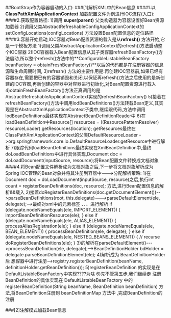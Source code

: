##BootStrap作为容器启动的入口:
###[1]解析XML中的Bean信息
####1.以 **ClassPathXmlApplicationContext** 加载配置文件为例进行IOC流程(入口):
####2.获取配置路径:
    1)调用 **super(parent)** 父类构造器为容器设置好Bean资源加载器
    2)调用父类AbstractRefreshableConfigApplicationContext的setConfigLocations(configLocations) 方法设置Bean配置信息的定位路径
####3.容器开始启动,IOC容器对Bean配置资源的载入是从**refresh()** 方法开始,它是一个模板方法
    1)调用父类AbstractApplicationContext的refresh()方法启动整个IOC容器
    2)IOC容器载入Bean配置信息从其子类容器refreshBeanFactory()方法启动,所以整个refresh()方法中的**ConfigurableListableBeanFactory beanFactory = obtainFreshBeanFactory()**以后的代码都是在注册容器的信息源和生命周期时间,
    3)refresh() 方法的主要作用是:再创建IOC容器前,如果已经有容器存在,需要把已有的容器销毁和关闭,以保证再refresh()方法之后使用的是新创建的IOC容器,再新创建的容器中对容器进行初始化,对Bean配置资源进行载入
    4)obtainFreshBeanFactory()方法正真调用的是AbstractRefreshableApplicationContext实现的refreshBeanFactory()
    5)接着在refreshBeanFactory()方法中调用lodBeanDefinitions()方法转载Bean定义,其实现是在AbstractXmlApplicationContext子类中,继续跟代码,方法中调用lodBeanDefinitions最终实现在AbstractBeanDefinitionReader中
    6)在loadBeanDefinition中Resource[] resources = ((ResourcePatternResolver) resourceLoader).getResources(location); getResources最终在ClassPathXmlApplicationContext的父类DefaultResourceLoader ->org.springframework.core.io.DefaultResourceLoader.getResource中进行解析
    7)跟踪代码loadBeanDefinitions最终实现在XmlBeanDefinition中,最终doLoadBeanDefinitions中进行具体实现,Document doc = doLoadDocument(inputSource, resource);将Bean配置文件转换成文档对象
####4.将Bean配置文件解析成为文档对象之后,下一步将文档对象解析成为Spring IOC管理的Bean对象并将其注册到容器中--->分配解析策略:
    1)在Document doc = doLoadDocument(inputSource, resource)之后,执行int count = registerBeanDefinitions(doc, resource); 方法,进行Bean配置信息的解析&&载入
    2)接着doRegisterBeanDefinitions(doc.getDocumentElement())-->parseBeanDefinitions(root, this.delegate)--->parseDefaultElement(ele, delegate);-->最终对xml中的元素标签 <import>、<alias>、<bean>、<beans>进行解析
                                                                                                                               if (delegate.nodeNameEquals(ele, IMPORT_ELEMENT)) {
                                                                                                                                              			importBeanDefinitionResource(ele);
                                                                                                                                              		}
                                                                                                                                              		else if (delegate.nodeNameEquals(ele, ALIAS_ELEMENT)) {
                                                                                                                                              			processAliasRegistration(ele);
                                                                                                                                              		}
                                                                                                                                              		else if (delegate.nodeNameEquals(ele, BEAN_ELEMENT)) {
                                                                                                                                              			processBeanDefinition(ele, delegate);
                                                                                                                                              		}
                                                                                                                                              		else if (delegate.nodeNameEquals(ele, NESTED_BEANS_ELEMENT)) {
                                                                                                                                              			// recurse
                                                                                                                                              			doRegisterBeanDefinitions(ele);
                                                                                                                                              		}
    3)<bean>的解析在parseDefaultElement()--->processBeanDefinition(ele, delegate);-->BeanDefinitionHolder bdHolder = delegate.parseBeanDefinitionElement(ele);
    4)解析成为 BeanDefinitionHolder 后 想容器中进行注册-->registry.registerBeanDefinition(beanName, definitionHolder.getBeanDefinition());
    5)registerBeanDefinition 的实现是在 DefaultListableBeanFactory中实现????为啥
    6)先不管第五步,我们继续走 注册BeanDefinition的具体实现在 DefaultListableBeanFactory 中的 registerBeanDefinition(String beanName, BeanDefinition beanDefinition) 方法,将BeanDefinition注册到 beanDefinitionMap 方法中 ,完成BeanDefinition的注册
    
    
    
###[2]注解模式加载Bean信息 